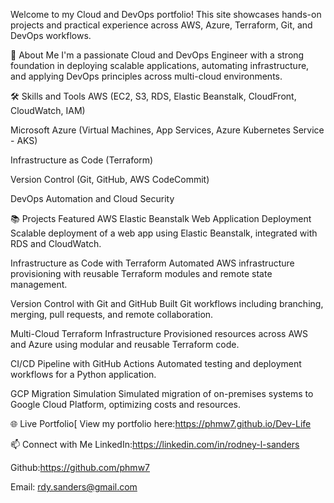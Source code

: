 
Welcome to my Cloud and DevOps portfolio!
This site showcases hands-on projects and practical experience across AWS, Azure, Terraform, Git, and DevOps workflows.

🚀 About Me
I'm a passionate Cloud and DevOps Engineer with a strong foundation in deploying scalable applications, automating infrastructure, and applying DevOps principles across multi-cloud environments.

🛠️ Skills and Tools
AWS (EC2, S3, RDS, Elastic Beanstalk, CloudFront, CloudWatch, IAM)

Microsoft Azure (Virtual Machines, App Services, Azure Kubernetes Service - AKS)

Infrastructure as Code (Terraform)

Version Control (Git, GitHub, AWS CodeCommit)

DevOps Automation and Cloud Security

📚 Projects Featured
AWS Elastic Beanstalk Web Application Deployment
Scalable deployment of a web app using Elastic Beanstalk, integrated with RDS and CloudWatch.

Infrastructure as Code with Terraform
Automated AWS infrastructure provisioning with reusable Terraform modules and remote state management.

Version Control with Git and GitHub
Built Git workflows including branching, merging, pull requests, and remote collaboration.

Multi-Cloud Terraform Infrastructure
Provisioned resources across AWS and Azure using modular and reusable Terraform code.

CI/CD Pipeline with GitHub Actions
Automated testing and deployment workflows for a Python application.

GCP Migration Simulation
Simulated migration of on-premises systems to Google Cloud Platform, optimizing costs and resources.

🌐 Live Portfolio[
View my portfolio here:https://phmw7.github.io/Dev-Life


📫 Connect with Me
LinkedIn:https://linkedin.com/in/rodney-l-sanders

Github:https://github.com/phmw7

Email: rdy.sanders@gmail.com
